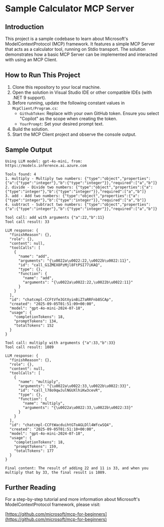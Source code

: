 # Sample Calculator MCP Server

## Introduction

This project is a sample codebase to learn about Microsoft's ModelContextProtocol (MCP) framework. It features a simple MCP Server that acts as a calculator tool, running on Stdio transport. The solution demonstrates how a basic MCP Server can be implemented and interacted with using an MCP Client.

## How to Run This Project

1. Clone this repository to your local machine.
2. Open the solution in Visual Studio IDE or other compatible IDEs (with .NET 9 support).
3. Before running, update the following constant values in `McpClient/Program.cs`:
   - `GithubToken`: Replace with your own GitHub token. Ensure you select "Copilot" as the scope when creating the token.
   - `YourPrompt`: Set your desired prompt text.
4. Build the solution.
5. Start the MCP Client project and observe the console output.

## Sample Output

```
Using LLM model: gpt-4o-mini, from: https://models.inference.ai.azure.com

Tools found: 4
1. multiply - Multiply two numbers: {"type":"object","properties":{"a":{"type":"integer"},"b":{"type":"integer"}},"required":["a","b"]}
2. divide - Divide two numbers: {"type":"object","properties":{"a":{"type":"integer"},"b":{"type":"integer"}},"required":["a","b"]}
3. add - Add two numbers: {"type":"object","properties":{"a":{"type":"integer"},"b":{"type":"integer"}},"required":["a","b"]}
4. subtract - Subtract two numbers: {"type":"object","properties":{"a":{"type":"integer"},"b":{"type":"integer"}},"required":["a","b"]}

Tool call: add with arguments {"a":22,"b":11}
Tool call result: 33

LLM response: {
  "finishReason": {},
  "role": {},
  "content": null,
  "toolCalls": [
    {
      "name": "add",
      "arguments": "{\u0022a\u0022:22,\u0022b\u0022:11}",
      "id": "call_G1ZMEX8PzMjl8FtPSI77iKAQ",
      "type": {},
      "function": {
        "name": "add",
        "arguments": "{\u0022a\u0022:22,\u0022b\u0022:11}"
      }
    }
  ],
  "id": "chatcmpl-CCFtVfe3GtXyinBiZ7aRRFnb8SCAp",
  "created": "2025-09-05T01:51:09+00:00",
  "model": "gpt-4o-mini-2024-07-18",
  "usage": {
    "completionTokens": 18,
    "promptTokens": 134,
    "totalTokens": 152
  }
}

Tool call: multiply with arguments {"a":33,"b":33}
Tool call result: 1089

LLM response: {
  "finishReason": {},
  "role": {},
  "content": null,
  "toolCalls": [
    {
      "name": "multiply",
      "arguments": "{\u0022a\u0022:33,\u0022b\u0022:33}",
      "id": "call_l78o9qwJulNGUXlhiKw3cevR",
      "type": {},
      "function": {
        "name": "multiply",
        "arguments": "{\u0022a\u0022:33,\u0022b\u0022:33}"
      }
    }
  ],
  "id": "chatcmpl-CCFtWacduihtGToAGLDll4WfcwSQ4",
  "created": "2025-09-05T01:51:10+00:00",
  "model": "gpt-4o-mini-2024-07-18",
  "usage": {
    "completionTokens": 18,
    "promptTokens": 159,
    "totalTokens": 177
  }
}

Final content: The result of adding 22 and 11 is 33, and when you multiply that by 33, the final result is 1089.
```

## Further Reading

For a step-by-step tutorial and more information about Microsoft's ModelContextProtocol framework, please visit:

[https://github.com/microsoft/mcp-for-beginners](https://github.com/microsoft/mcp-for-beginners)
